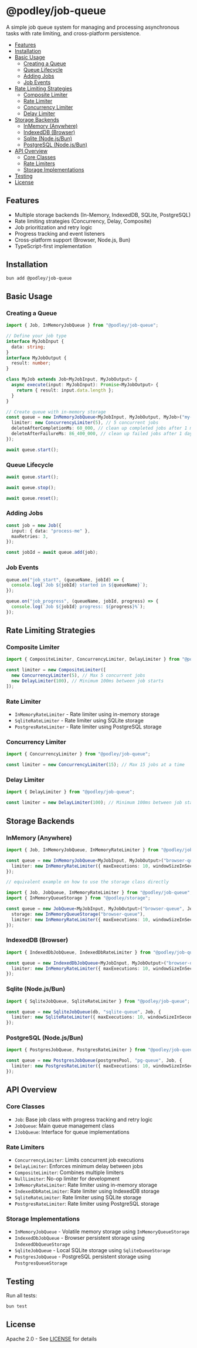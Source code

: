 # @podley/job-queue

A simple job queue system for managing and processing asynchronous tasks with rate limiting, and cross-platform persistence.

- [Features](#features)
- [Installation](#installation)
- [Basic Usage](#basic-usage)
  - [Creating a Queue](#creating-a-queue)
  - [Queue Lifecycle](#queue-lifecycle)
  - [Adding Jobs](#adding-jobs)
  - [Job Events](#job-events)
- [Rate Limiting Strategies](#rate-limiting-strategies)
  - [Composite Limiter](#composite-limiter)
  - [Rate Limiter](#rate-limiter)
  - [Concurrency Limiter](#concurrency-limiter)
  - [Delay Limiter](#delay-limiter)
- [Storage Backends](#storage-backends)
  - [InMemory (Anywhere)](#inmemory-anywhere)
  - [IndexedDB (Browser)](#indexeddb-browser)
  - [Sqlite (Node.js/Bun)](#sqlite-nodejsbun)
  - [PostgreSQL (Node.js/Bun)](#postgresql-nodejsbun)
- [API Overview](#api-overview)
  - [Core Classes](#core-classes)
  - [Rate Limiters](#rate-limiters)
  - [Storage Implementations](#storage-implementations)
- [Testing](#testing)
- [License](#license)

## Features

- Multiple storage backends (In-Memory, IndexedDB, SQLite, PostgreSQL)
- Rate limiting strategies (Concurrency, Delay, Composite)
- Job prioritization and retry logic
- Progress tracking and event listeners
- Cross-platform support (Browser, Node.js, Bun)
- TypeScript-first implementation

## Installation

```bash
bun add @podley/job-queue
```

## Basic Usage

### Creating a Queue

```typescript
import { Job, InMemoryJobQueue } from "@podley/job-queue";

// Define your job type
interface MyJobInput {
  data: string;
}
interface MyJobOutput {
  result: number;
}

class MyJob extends Job<MyJobInput, MyJobOutput> {
  async execute(input: MyJobInput): Promise<MyJobOutput> {
    return { result: input.data.length };
  }
}

// Create queue with in-memory storage
const queue = new InMemoryJobQueue<MyJobInput, MyJobOutput, MyJob>("my-queue", MyJob, {
  limiter: new ConcurrencyLimiter(5), // 5 concurrent jobs
  deleteAfterCompletionMs: 60_000, // clean up completed jobs after 1 minute
  deleteAfterFailureMs: 86_400_000, // clean up failed jobs after 1 day
});

await queue.start();
```

### Queue Lifecycle

```typescript
await queue.start();
```

```typescript
await queue.stop();
```

```typescript
await queue.reset();
```

### Adding Jobs

```typescript
const job = new Job({
  input: { data: "process-me" },
  maxRetries: 3,
});

const jobId = await queue.add(job);
```

### Job Events

```typescript
queue.on("job_start", (queueName, jobId) => {
  console.log(`Job ${jobId} started in ${queueName}`);
});

queue.on("job_progress", (queueName, jobId, progress) => {
  console.log(`Job ${jobId} progress: ${progress}%`);
});
```

## Rate Limiting Strategies

### Composite Limiter

```typescript
import { CompositeLimiter, ConcurrencyLimiter, DelayLimiter } from "@podley/job-queue";

const limiter = new CompositeLimiter([
  new ConcurrencyLimiter(5), // Max 5 concurrent jobs
  new DelayLimiter(100), // Minimum 100ms between job starts
]);
```

### Rate Limiter

- `InMemoryRateLimiter` - Rate limiter using in-memory storage
- `SqliteRateLimiter` - Rate limiter using SQLite storage
- `PostgresRateLimiter` - Rate limiter using PostgreSQL storage

### Concurrency Limiter

```typescript
import { ConcurrencyLimiter } from "@podley/job-queue";

const limiter = new ConcurrencyLimiter(15); // Max 15 jobs at a time
```

### Delay Limiter

```typescript
import { DelayLimiter } from "@podley/job-queue";

const limiter = new DelayLimiter(100); // Minimum 100ms between job starts
```

## Storage Backends

### InMemory (Anywhere)

```typescript
import { Job, InMemoryJobQueue, InMemoryRateLimiter } from "@podley/job-queue";

const queue = new InMemoryJobQueue<MyJobInput, MyJobOutput>("browser-queue", Job, {
  limiter: new InMemoryRateLimiter({ maxExecutions: 10, windowSizeInSeconds: 1 }),
});

// equivalent example on how to use the storage class directly

import { Job, JobQueue, InMemoryRateLimiter } from "@podley/job-queue";
import { InMemoryQueueStorage } from "@podley/storage";

const queue = new JobQueue<MyJobInput, MyJobOutput>("browser-queue", Job, {
  storage: new InMemoryQueueStorage("browser-queue"),
  limiter: new InMemoryRateLimiter({ maxExecutions: 10, windowSizeInSeconds: 1 }),
});
```

### IndexedDB (Browser)

```typescript
import { IndexedDbJobQueue, IndexedDbRateLimiter } from "@podley/job-queue";

const queue = new IndexedDbJobQueue<MyJobInput, MyJobOutput>("browser-queue", Job, {
  limiter: new InMemoryRateLimiter({ maxExecutions: 10, windowSizeInSeconds: 1 }),
});
```

### Sqlite (Node.js/Bun)

```typescript
import { SqliteJobQueue, SqliteRateLimiter } from "@podley/job-queue";

const queue = new SqliteJobQueue(db, "sqlite-queue", Job, {
  limiter: new SqliteRateLimiter({ maxExecutions: 10, windowSizeInSeconds: 1 }),
});
```

### PostgreSQL (Node.js/Bun)

```typescript
import { PostgresJobQueue, PostgresRateLimiter } from "@podley/job-queue";

const queue = new PostgresJobQueue(postgresPool, "pg-queue", Job, {
  limiter: new PostgresRateLimiter({ maxExecutions: 10, windowSizeInSeconds: 1 }),
});
```

## API Overview

### Core Classes

- `Job`: Base job class with progress tracking and retry logic
- `JobQueue`: Main queue management class
- `IJobQueue`: Interface for queue implementations

### Rate Limiters

- `ConcurrencyLimiter`: Limits concurrent job executions
- `DelayLimiter`: Enforces minimum delay between jobs
- `CompositeLimiter`: Combines multiple limiters
- `NullLimiter`: No-op limiter for development
- `InMemoryRateLimiter`: Rate limiter using in-memory storage
- `IndexedDbRateLimiter`: Rate limiter using IndexedDB storage
- `SqliteRateLimiter`: Rate limiter using SQLite storage
- `PostgresRateLimiter`: Rate limiter using PostgreSQL storage

### Storage Implementations

- `InMemoryJobQueue` - Volatile memory storage using `InMemoryQueueStorage`
- `IndexedDbJobQueue` - Browser persistent storage using `IndexedDbQueueStorage`
- `SqliteJobQueue` - Local SQLite storage using `SqliteQueueStorage`
- `PostgresJobQueue` - PostgreSQL persistent storage using `PostgresQueueStorage`

## Testing

Run all tests:

```bash
bun test
```

## License

Apache 2.0 - See [LICENSE](./LICENSE) for details
